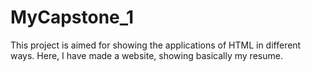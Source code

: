 # MyCapstone_1
This project is aimed for showing the applications of HTML in different ways. Here, I have made a website, showing basically my resume.
